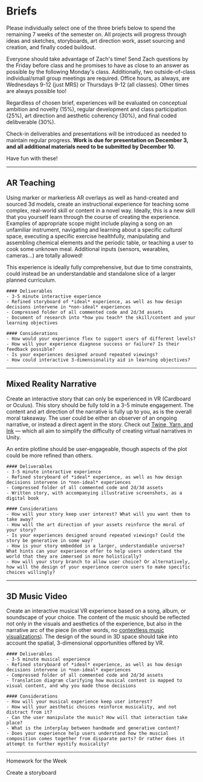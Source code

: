 # Briefs

Please individually select one of the three briefs below to spend the remaining 7 weeks of the semester on. All projects will progress through ideas and sketches, storyboards, art direction work, asset sourcing and creation, and finally coded buildout. 

Everyone should take advantage of Zach's time! Send Zach questions by the Friday before class and he promises to have as close to an answer as possible by the following Monday's class. Additionally, two outside-of-class individual/small group meetings are required. Office hours, as always, are Wednesdays 9-12 (just MRS) or Thursdays 9-12 (all classes). Other times are always possible too! 

Regardless of chosen brief, experiences will be evaluated on conceptual ambition and novelty (15%), regular development and class participation (25%), art direction and aesthetic coherency (30%), and final coded delibverable (30%).

Check-in deliverables and presentations will be introduced as needed to maintain regular progress. **Work is due for presentation on December 3, and all additional materials need to be submitted by December 10.**

Have fun with these! 

-----

## AR Teaching

Using marker or markerless AR overlays as well as hand-created and sourced 3d models, create an instructional experience for teaching some complex, real-world skill or content in a novel way. Ideally, this is a new skill that you yourself learn through the course of creating the experience. Examples of appropriate scope might include playing a song on an unfamiliar instrument, navigating and learning about a specific *cultural* space, executing a specific exercise healthfully, manipulating and assembling chemical elements and the periodic table, or teaching a user to cook some unknown meal. Additional inputs (sensors, wearables, cameras...) are totally allowed!

This experience is ideally fully comprehensive, but due to time constraints, could instead be an understandable and standalone slice of a larger planned curriculum. 

	#### Deliverables 
	- 3-5 minute interactive experience
	- Refined storyboard of *ideal* experience, as well as how design decisions intervene in *non-ideal* experiences
	- Compressed folder of all commented code and 2d/3d assets
	- Document of research into *how you teach* the skill/content and your learning objectives

	#### Considerations
	- How would your experience flex to support users of different levels? 
	- How will your experience diagnose success or failure? Is their feedback possible?
	- Is your experiences designed around repeated viewings?
	- How could interactive 3-dimensionality aid in learning objectives?

-----

## Mixed Reality Narrative 

Create an interactive story that can only be experienced in VR (Cardboard or Oculus). This story should be fully told in a 3-5 minute engagement. The content and art direction of the narrative is fully up to you, as is the overall moral takeaway. The user could be either an observer of an ongoing narrative, or instead a direct agent in the story. Check out [Twine, Yarn, and Ink](https://medium.com/@haikus_by_KN/twine-2-vs-ink-a-quick-and-dirty-unity-integration-comparison-99fe1e4549d) — which all aim to simplify the difficulty of creating virtual narratives in Unity.

An entire plotline should be user-engageable, though aspects of the plot could be more refined than others.

	#### Deliverables 
	- 3-5 minute interactive experience
	- Refined storyboard of *ideal* experience, as well as how design decisions intervene in *non-ideal* experiences
	- Compressed folder of all commented code and 2d/3d assets
	- Written story, with accompanying illustrative screenshots, as a digital book

	#### Considerations
	- How will your story keep user interest? What will you want them to take away?
	- How will the art direction of your assets reinforce the moral of your story? 
	- Is your experiences designed around repeated viewings? Could the story be generative in some way?
	- How is your story embedded in a larger, understandable universe? What hints can your experience offer to help users understand the world that they are immersed in more holistically?
	- How will your story branch to allow user choice? Or alternatively, how will the design of your experience coerce users to make specific choices willingly?

-----

## 3D Music Video

Create an interactive musical VR experience based on a song, album, or soundscape of your choice. The content of the music should be reflected not only in the visuals and aesthetics of the experience, but also in the narrative arc of the piece (in other words, no [contextless music visualizations](https://www.youtube.com/watch?v=MCoLCyfgiJU)). The design of the sound in 3D space should take into account the spatial, 3-dimensional opportunities offered by VR. 

	#### Deliverables 
	- 3-5 minute musical experience
	- Refined storyboard of *ideal* experience, as well as how design decisions intervene in *non-ideal* experiences
	- Compressed folder of all commented code and 2d/3d assets
	- Translation diagram clarifying how musical content is mapped to visual content, and why you made those decisions

	#### Considerations
	- How will your musical experience keep user interest?
	- How will your aesthetic choices reinforce musicality, and not distract from it?
	- Can the user manipulate the music? How will that interaction take place?
	- What is the interplay between handmade and generative content?
	- Does your experience help users understand how the muscial composition comes together from disparate parts? Or rather does it attempt to further mystify musicality?



-----

Homework for the Week

Create a storyboard 
